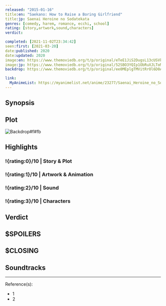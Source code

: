 ```yaml
---
released: "2015-01-16"
title:en: "Saekano: How to Raise a Boring Girlfriend"
title:jp: Saenai Heroine no Sodatekata
genres: [comedy, harem, romance, ecchi, school]
rating: [story,artwork,sound,characters]
verdict:

completed: [2021-11-02T23:34:42]
seen:first: [2021-03-20]
date:published: 2020
date:updated: 2020
image:en: https://www.themoviedb.org/t/p/original/eTeE1JiS2DugsL13cUSVkROXBP9.jpg
image:jp: https://www.themoviedb.org/t/p/original/52SBO3YQIp1ObRuXJLToMC1Yh8d.jpg
backdrop: https://www.themoviedb.org/t/p/original/ee0MEplgTMVitRrOl6D0AAu3ywl.jpg

link:
  MyAnimeList: https://myanimelist.net/anime/23277/Saenai_Heroine_no_Sodatekata
---
```



## Synopsis

## Plot

![Backdrop#f#fb](link "Source: TMDB")

## Highlights

### !{rating:0}/10 | Story & Plot

### !{rating:1}/10 | Artwork & Animation

### !{rating:2}/10 | Sound

### !{rating:3}/10 | Characters

## Verdict

## $SPOILERS

## $CLOSING

## Soundtracks

***
Reference(s):

- 1
- 2
